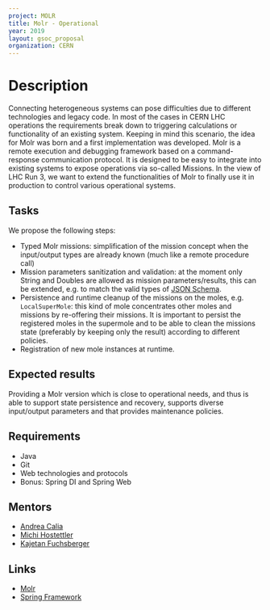 ```yaml
---
project: MOLR
title: Molr - Operational
year: 2019
layout: gsoc_proposal
organization: CERN
---
```


# Description

Connecting heterogeneous systems can pose difficulties due to different technologies and legacy code. In most of the cases in CERN LHC operations the requirements break down to triggering calculations or functionality of an existing system. Keeping in mind this scenario, the idea for Molr was born and a first implementation was developed. Molr is a remote execution and debugging framework based on a command-response communication protocol. It is designed to be easy to integrate into existing systems to expose operations via so-called Missions.
In the view of LHC Run 3, we want to extend the functionalities of Molr to finally use it in production to control various operational systems.

## Tasks

We propose the following steps:

* Typed Molr missions: simplification of the mission concept when the input/output types are already known (much like a remote procedure call)
* Mission parameters sanitization and validation: at the moment only String and Doubles are allowed as mission parameters/results, this can be extended, e.g. to match the valid types of [JSON Schema](https://json-schema.org/).
* Persistence and runtime cleanup of the missions on the moles, e.g. `LocalSuperMole`: this kind of mole concentrates other moles and missions by re-offering their missions. It is important to persist the registered moles in the supermole and to be able to clean the missions state (preferably by keeping only the result) according to different policies.
* Registration of new mole instances at runtime. 

## Expected results

Providing a Molr version which is close to operational needs, and thus is able to support state persistence and recovery, supports diverse input/output parameters and that provides maintenance policies.

## Requirements

- Java
- Git
- Web technologies and protocols
- Bonus: Spring DI and Spring Web

## Mentors

  * [Andrea Calia](mailto:andrea.calia@cern.ch)
  * [Michi Hostettler](mailto:michi.hostettler@cern.ch)
  * [Kajetan Fuchsberger](mailto:Kajetan.Fuchsberger@cern.ch)

## Links

  * [Molr](https://molr.io/)
  * [Spring Framework](https://spring.io/)
